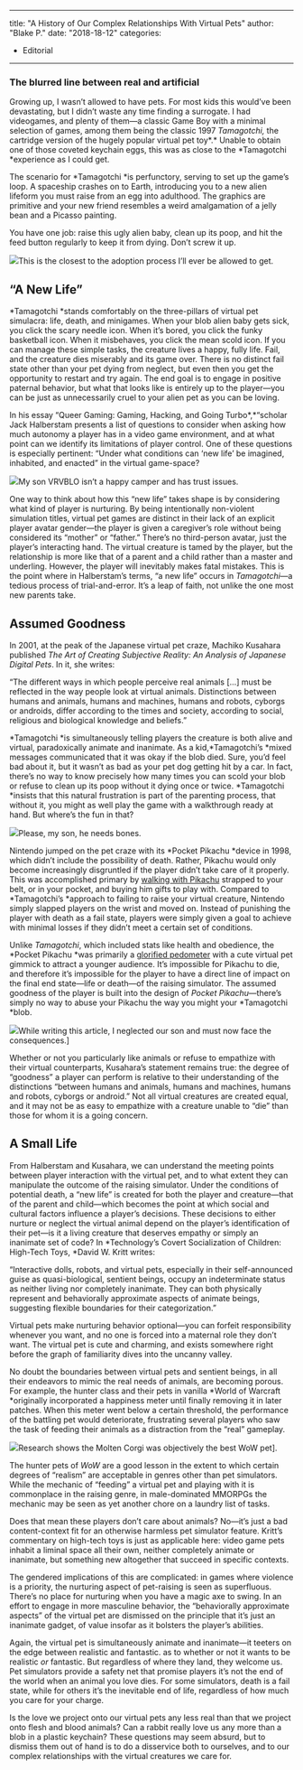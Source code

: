 
---
title: "A History of Our Complex Relationships With Virtual Pets"
author: "Blake P."
date: "2018-18-12"
categories:
- Editorial
---

### The blurred line between real and artificial

Growing up, I wasn’t allowed to have pets. For most kids this would’ve been devastating, but I didn’t waste any time finding a surrogate. I had videogames, and plenty of them—a classic Game Boy with a minimal selection of games, among them being the classic 1997 *Tamagotchi,* the cartridge version of the hugely popular virtual pet toy*.* Unable to obtain one of those coveted keychain eggs, this was as close to the *Tamagotchi *experience as I could get.

The scenario for *Tamagotchi *is perfunctory, serving to set up the game’s loop. A spaceship crashes on to Earth, introducing you to a new alien lifeform you must raise from an egg into adulthood. The graphics are primitive and your new friend resembles a weird amalgamation of a jelly bean and a Picasso painting. 

You have one job: raise this ugly alien baby, clean up its poop, and hit the feed button regularly to keep it from dying. Don’t screw it up.

![](/wp-content/uploads/2018/12/image1-5.png?resize=1024%2C917&#038;ssl=1)This is the closest to the adoption process I’ll ever be allowed to get.

## “A New Life”

*Tamagotchi *stands comfortably on the three-pillars of virtual pet simulacra: life, death, and minigames. When your blob alien baby gets sick, you click the scary needle icon. When it’s bored, you click the funky basketball icon. When it misbehaves, you click the mean scold icon. If you can manage these simple tasks, the creature lives a happy, fully life. Fail, and the creature dies miserably and its game over. There is no distinct fail state other than your pet dying from neglect, but even then you get the opportunity to restart and try again. The end goal is to engage in positive paternal behavior, but what that looks like is entirely up to the player—you can be just as unnecessarily cruel to your alien pet as you can be loving. 

In his essay “Queer Gaming: Gaming, Hacking, and Going Turbo*,*&#8220;scholar Jack Halberstam presents a list of questions to consider when asking how much autonomy a player has in a video game environment, and at what point can we identify its limitations of player control. One of these questions is especially pertinent: “Under what conditions can ‘new life’ be imagined, inhabited, and enacted” in the virtual game-space?

![](/wp-content/uploads/2018/12/image2-4.png?resize=1024%2C918&#038;ssl=1)My son VRVBLO isn’t a happy camper and has trust issues.

One way to think about how this “new life” takes shape is by considering what kind of player is nurturing. By being intentionally non-violent simulation titles, virtual pet games are distinct in their lack of an explicit player avatar gender—the player is given a caregiver’s role without being considered its “mother” or “father.” There’s no third-person avatar, just the player&#8217;s interacting hand. The virtual creature is tamed by the player, but the relationship is more like that of a parent and a child rather than a master and underling. However, the player will inevitably makes fatal mistakes. This is the point where in Halberstam’s terms, “a new life” occurs in *Tamagotchi*—a tedious process of trial-and-error. It’s a leap of faith, not unlike the one most new parents take.

## Assumed Goodness

In 2001, at the peak of the Japanese virtual pet craze, Machiko Kusahara published *The Art of Creating Subjective Reality: An Analysis of Japanese Digital Pets*. In it, she writes:

“The different ways in which people perceive real animals [&#8230;] must be reflected in the way people look at virtual animals. Distinctions between humans and animals, humans and machines, humans and robots, cyborgs or androids, differ according to the times and society, according to social, religious and biological knowledge and beliefs.”

*Tamagotchi *is simultaneously telling players the creature is both alive and virtual, paradoxically animate and inanimate. As a kid,*Tamagotchi’s *mixed messages communicated that it was okay if the blob died. Sure, you’d feel bad about it, but it wasn’t as bad as your pet dog getting hit by a car. In fact, there’s no way to know precisely how many times you can scold your blob or refuse to clean up its poop without it dying once or twice. *Tamagotchi *insists that this natural frustration is part of the parenting process, that without it, you might as well play the game with a walkthrough ready at hand. But where’s the fun in that?

![](/wp-content/uploads/2018/12/image3-4.png?w=1170&#038;ssl=1)Please, my son, he needs bones.

Nintendo jumped on the pet craze with its *Pocket Pikachu *device in 1998, which didn’t include the possibility of death. Rather, Pikachu would only become increasingly disgruntled if the player didn’t take care of it properly. This was accomplished primary by [walking with Pikachu](https://www.youtube.com/watch?v=8WUWVG_coMk) strapped to your belt, or in your pocket, and buying him gifts to play with. Compared to *Tamagotchi’s *approach to failing to raise your virtual creature, Nintendo simply slapped players on the wrist and moved on. Instead of punishing the player with death as a fail state, players were simply given a goal to achieve with minimal losses if they didn’t meet a certain set of conditions. 

Unlike *Tamagotchi*, which included stats like health and obedience, the *Pocket Pikachu *was primarily a [glorified pedometer](https://www.youtube.com/watch?v=bDBa8zsyxF4) with a cute virtual pet gimmick to attract a younger audience. It’s impossible for Pikachu to die, and therefore it’s impossible for the player to have a direct line of impact on the final end state—life or death—of the raising simulator. The assumed goodness of the player is built into the design of *Pocket Pikachu*—there’s simply no way to abuse your Pikachu the way you might your *Tamagotchi *blob. 

![](/wp-content/uploads/2018/12/image4-4.png?resize=1024%2C913&#038;ssl=1)While writing this article, I neglected our son and must now face the consequences.]

Whether or not you particularly like animals or refuse to empathize with their virtual counterparts, Kusahara’s statement remains true: the degree of “goodness” a player can perform is relative to their understanding of the distinctions “between humans and animals, humans and machines, humans and robots, cyborgs or android.” Not all virtual creatures are created equal, and it may not be as easy to empathize with a creature unable to “die” than those for whom it is a going concern.

## A Small Life

From Halberstam and Kusahara, we can understand the meeting points between player interaction with the virtual pet, and to what extent they can manipulate the outcome of the raising simulator. Under the conditions of potential death, a “new life” is created for both the player and creature—that of the parent and child—which becomes the point at which social and cultural factors influence a player’s decisions. These decisions to either nurture or neglect the virtual animal depend on the player’s identification of their pet—is it a living creature that deserves empathy or simply an inanimate set of code? In *Technology&#8217;s Covert Socialization of Children: High-Tech Toys, *David W. Kritt writes:

“Interactive dolls, robots, and virtual pets, especially in their self-announced guise as quasi-biological, sentient beings, occupy an indeterminate status as neither living nor completely inanimate. They can both physically represent and behaviorally approximate aspects of animate beings, suggesting flexible boundaries for their categorization.”

Virtual pets make nurturing behavior optional—you can forfeit responsibility whenever you want, and no one is forced into a maternal role they don&#8217;t want. The virtual pet is cute and charming, and exists somewhere right before the graph of familiarity dives into the uncanny valley.

No doubt the boundaries between virtual pets and sentient beings, in all their endeavors to mimic the real needs of animals, are becoming porous. For example, the hunter class and their pets in vanilla *World of Warcraft *originally incorporated a happiness meter until finally removing it in later patches. When this meter went below a certain threshold, the performance of the battling pet would deteriorate, frustrating several players who saw the task of feeding their animals as a distraction from the “real” gameplay. 

![](/wp-content/uploads/2018/12/image5-3.png?w=1170&#038;ssl=1)Research shows the Molten Corgi was objectively the best WoW pet].

The hunter pets of *WoW* are a good lesson in the extent to which certain degrees of “realism” are acceptable in genres other than pet simulators. While the mechanic of “feeding” a virtual pet and playing with it is commonplace in the raising genre, in male-dominated MMORPGs the mechanic may be seen as yet another chore on a laundry list of tasks. 

Does that mean these players don’t care about animals? No—it’s just a bad content-context fit for an otherwise harmless pet simulator feature. Kritt’s commentary on high-tech toys is just as applicable here: video game pets inhabit a liminal space all their own, neither completely animate or inanimate, but something new altogether that succeed in specific contexts.

The gendered implications of this are complicated: in games where violence is a priority, the nurturing aspect of pet-raising is seen as superfluous. There’s no place for nurturing when you have a magic axe to swing. In an effort to engage in more masculine behavior, the “behaviorally approximate aspects” of the virtual pet are dismissed on the principle that it&#8217;s just an inanimate gadget, of value insofar as it bolsters the player’s abilities.

Again, the virtual pet is simultaneously animate and inanimate—it teeters on the edge between realistic and fantastic. as to whether or not it wants to be realistic *or* fantastic. But regardless of where they land, they welcome us. Pet simulators provide a safety net that promise players it’s not the end of the world when an animal you love dies. For some simulators, death is a fail state, while for others it’s the inevitable end of life, regardless of how much you care for your charge. 

Is the love we project onto our virtual pets any less real than that we project onto flesh and blood animals? Can a rabbit really love us any more than a blob in a plastic keychain? These questions may seem absurd, but to dismiss them out of hand is to do a disservice both to ourselves, and to our complex relationships with the virtual creatures we care for.
